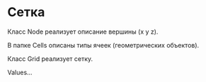<h1>Сетка</h1>

<p>
    Класс Node реализует описание вершины (x y z). 
</p>

<p>
    В папке Cells описаны типы ячеек (геометрических объектов). 
</p>

<p>
    Класс Grid реализует сетку.
</p>

<p>
    Values...
</p>

